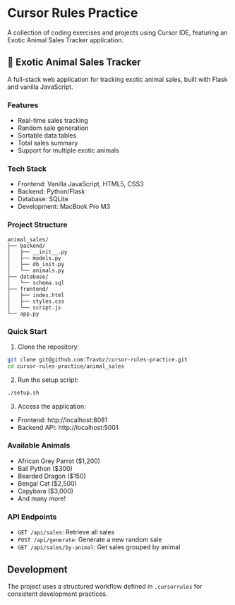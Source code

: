 # Cursor Rules Practice

A collection of coding exercises and projects using Cursor IDE, featuring an Exotic Animal Sales Tracker application.

## 🦜 Exotic Animal Sales Tracker

A full-stack web application for tracking exotic animal sales, built with Flask and vanilla JavaScript.

### Features
- Real-time sales tracking
- Random sale generation
- Sortable data tables
- Total sales summary
- Support for multiple exotic animals

### Tech Stack
- Frontend: Vanilla JavaScript, HTML5, CSS3
- Backend: Python/Flask
- Database: SQLite
- Development: MacBook Pro M3

### Project Structure
```
animal_sales/
├── backend/
│   ├── __init__.py
│   ├── models.py
│   ├── db_init.py
│   └── animals.py
├── database/
│   └── schema.sql
├── frontend/
│   ├── index.html
│   ├── styles.css
│   └── script.js
└── app.py
```

### Quick Start

1. Clone the repository:
```bash
git clone git@github.com:Travbz/cursor-rules-practice.git
cd cursor-rules-practice/animal_sales
```

2. Run the setup script:
```bash
./setup.sh
```

3. Access the application:
- Frontend: http://localhost:8081
- Backend API: http://localhost:5001

### Available Animals
- African Grey Parrot ($1,200)
- Ball Python ($300)
- Bearded Dragon ($150)
- Bengal Cat ($2,500)
- Capybara ($3,000)
- And many more!

### API Endpoints
- `GET /api/sales`: Retrieve all sales
- `POST /api/generate`: Generate a new random sale
- `GET /api/sales/by-animal`: Get sales grouped by animal

## Development

The project uses a structured workflow defined in `.cursorrules` for consistent development practices. 
